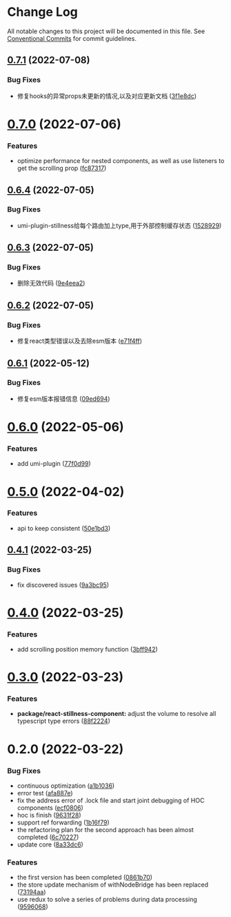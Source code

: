 # Change Log

All notable changes to this project will be documented in this file.
See [Conventional Commits](https://conventionalcommits.org) for commit guidelines.

## [0.7.1](https://github.com/leomYili/react-stillness-component/compare/react-stillness-component@0.7.0...react-stillness-component@0.7.1) (2022-07-08)


### Bug Fixes

* 修复hooks的异常props未更新的情况,以及对应更新文档 ([3f1e8dc](https://github.com/leomYili/react-stillness-component/commit/3f1e8dc5b9c64abd6da242b13d0c4a38ea1205cf))





# [0.7.0](https://github.com/leomYili/react-stillness-component/compare/react-stillness-component@0.6.4...react-stillness-component@0.7.0) (2022-07-06)


### Features

* optimize performance for nested components, as well as use listeners to get the scrolling prop ([fc87317](https://github.com/leomYili/react-stillness-component/commit/fc87317ac39e77a7c6e2237d3e8423a309e644be))





## [0.6.4](https://github.com/leomYili/react-stillness-component/compare/react-stillness-component@0.6.3...react-stillness-component@0.6.4) (2022-07-05)


### Bug Fixes

* umi-plugin-stillness给每个路由加上type,用于外部控制缓存状态 ([1528929](https://github.com/leomYili/react-stillness-component/commit/15289290b1ae53549d10aa8bc2f0a453eb0e9798))





## [0.6.3](https://github.com/leomYili/react-stillness-component/compare/react-stillness-component@0.6.2...react-stillness-component@0.6.3) (2022-07-05)


### Bug Fixes

* 删除无效代码 ([9e4eea2](https://github.com/leomYili/react-stillness-component/commit/9e4eea26c9a2c0d7bbc7964aed7c0fe29fc03f3d))





## [0.6.2](https://github.com/leomYili/react-stillness-component/compare/react-stillness-component@0.6.1...react-stillness-component@0.6.2) (2022-07-05)


### Bug Fixes

* 修复react类型错误以及去除esm版本 ([e71f4ff](https://github.com/leomYili/react-stillness-component/commit/e71f4ffb199c412785f51e5d609e98102376bef5))





## [0.6.1](https://github.com/leomYili/react-stillness-component/compare/react-stillness-component@0.6.0...react-stillness-component@0.6.1) (2022-05-12)


### Bug Fixes

* 修复esm版本报错信息 ([09ed694](https://github.com/leomYili/react-stillness-component/commit/09ed694aa7f5724e02a2de419ea796ba480ff1d7))





# [0.6.0](https://github.com/leomYili/react-stillness-component/compare/react-stillness-component@0.5.0...react-stillness-component@0.6.0) (2022-05-06)


### Features

* add umi-plugin ([77f0d99](https://github.com/leomYili/react-stillness-component/commit/77f0d99bd41ce8949af831142821286fefaeecb1))





# [0.5.0](https://github.com/leomYili/react-stillness-component/compare/react-stillness-component@0.4.1...react-stillness-component@0.5.0) (2022-04-02)


### Features

* api to keep consistent ([50e1bd3](https://github.com/leomYili/react-stillness-component/commit/50e1bd3367456f0a716087b7a788fa04e3656193))





## [0.4.1](https://github.com/leomYili/react-stillness-component/compare/react-stillness-component@0.4.0...react-stillness-component@0.4.1) (2022-03-25)


### Bug Fixes

* fix discovered issues ([9a3bc95](https://github.com/leomYili/react-stillness-component/commit/9a3bc95418bcf6eb4479d347169226893463720e))





# [0.4.0](https://github.com/leomYili/react-stillness-component/compare/react-stillness-component@0.3.0...react-stillness-component@0.4.0) (2022-03-25)


### Features

* add scrolling position memory function ([3bff942](https://github.com/leomYili/react-stillness-component/commit/3bff9426fc448b57c3efd8ed3fef2fb9b552ba8a))





# [0.3.0](https://github.com/leomYili/react-stillness-component/compare/react-stillness-component@0.2.0...react-stillness-component@0.3.0) (2022-03-23)


### Features

* **package/react-stillness-component:** adjust the volume to resolve all typescript type errors ([88f2224](https://github.com/leomYili/react-stillness-component/commit/88f22240dc32038ba2bec21bc3e17a00fe69172a))





# 0.2.0 (2022-03-22)


### Bug Fixes

* continuous optimization ([a1b1036](https://github.com/leomYili/react-stillness-component/commit/a1b10369041eb66fbdcc88097768868d97d7daa7))
* error test ([afa887e](https://github.com/leomYili/react-stillness-component/commit/afa887ec56ca492ee0a9d52c5cb9da23d7562541))
* fix the address error of .lock file and start joint debugging of HOC components ([ecf0806](https://github.com/leomYili/react-stillness-component/commit/ecf0806320d3823beddeafc4b68f322fb4af0689))
* hoc is finish ([9631f28](https://github.com/leomYili/react-stillness-component/commit/9631f286a94b83147dba4c551502807a055f097a))
* support ref forwarding ([1b16f79](https://github.com/leomYili/react-stillness-component/commit/1b16f79b7d5db06884821deb7e283b4474164e88))
* the refactoring plan for the second approach has been almost completed ([6c70227](https://github.com/leomYili/react-stillness-component/commit/6c70227edcfe3fee46625e29293146af39c0e6ae))
* update core ([8a33dc6](https://github.com/leomYili/react-stillness-component/commit/8a33dc6588ef95675352c87abe6f585d9fd2e764))


### Features

* the first version has been completed ([0861b70](https://github.com/leomYili/react-stillness-component/commit/0861b70f334726b5f7248fca1b5843da666af383))
* the store update mechanism of withNodeBridge has been replaced ([73194aa](https://github.com/leomYili/react-stillness-component/commit/73194aa89eb72fc566f2a6ed5ce03176c952af04))
* use redux to solve a series of problems during data processing ([9596068](https://github.com/leomYili/react-stillness-component/commit/9596068bcffc50fd2cdf55c84662fc0e8b2621ff))

